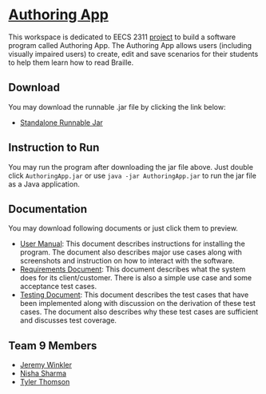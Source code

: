 # [Authoring App](https://github.com/NS-01/forked_enamel)

This workspace is dedicated to EECS 2311 [project](https://wiki.eecs.yorku.ca/course_archive/2017-18/W/2311/proj) to build a software program called Authoring App. The Authoring App allows users (including visually impaired users) to create, edit and save scenarios for their students to help them learn how to read Braille.

## Download
You may download the runnable .jar file by clicking the link below: 
* [Standalone Runnable Jar]()

## Instruction to Run
You may run the program after downloading the jar file above. Just double click `AuthoringApp.jar` or use `java -jar AuthoringApp.jar` to run the jar file as a Java application.

## Documentation
You may download following documents or just click them to preview.

* [User Manual](https://github.com/NS-01/forked_enamel/blob/master/Documents/2311%20-%20User%20Manual.pdf): This document describes  instructions for installing the program. The document also describes major use cases along with  screenshots and instruction on how to interact with the software.  
* [Requirements Document](https://github.com/NS-01/forked_enamel/blob/master/Documents/Requirements%20Document.pdf): This document describes what the system does for its client/customer. There is also a simple use case and some acceptance test cases.
* [Testing Document](https://github.com/NS-01/forked_enamel/blob/master/Documents/TestDocuments.pdf): This document describes the test cases that have been implemented along with discussion on the derivation of these test cases. The document also describes why these test cases are
sufficient and discusses test coverage. 

## Team 9 Members 

* [Jeremy Winkler](https://github.com/JeremyWinkler)
* [Nisha Sharma](https://github.com/NS-01)
* [Tyler Thomson](https://github.com/tynt7)
